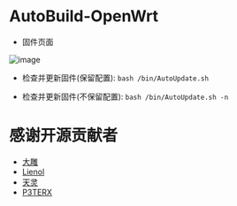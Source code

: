 # AutoBuild-OpenWrt
- 固件页面

![image](https://github.com/gd0772/AutoBuild-OpenWrt/blob/main/img/%E5%9B%BA%E4%BB%B6%E9%A1%B5%E9%9D%A2.png)

- 检查并更新固件(保留配置): `bash /bin/AutoUpdate.sh`

- 检查并更新固件(不保留配置): `bash /bin/AutoUpdate.sh -n`

# 感谢开源贡献者
- [大雕](https://github.com/coolsnowwolf/lede.git)
- [Lienol](https://github.com/Lienol/openwrt.git)
- [天灵](https://github.com/project-openwrt/openwrt.git)
- [P3TERX](https://github.com/P3TERX/Actions-OpenWrt)
